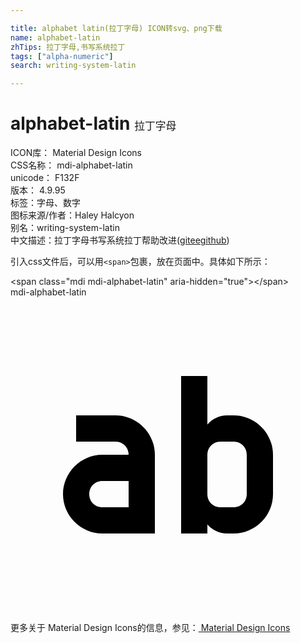 ```yaml
---

title: alphabet latin(拉丁字母) ICON转svg、png下载
name: alphabet-latin
zhTips: 拉丁字母,书写系统拉丁
tags: ["alpha-numeric"]
search: writing-system-latin

---
```


# alphabet-latin  <small style="font-size: 60%;font-weight: 100">拉丁字母</small>


<div class="detail-page">
<p>
<span>
ICON库：
<span class="badge-secondary badge">Material Design Icons</span> 
</span>
<br/>
<span>
CSS名称：
<span class="badge-secondary badge">mdi-alphabet-latin</span> 
</span>
<br/>
<span>
unicode：
<span class="badge-secondary badge">F132F</span> 
<copy-btn content='F132F' btn-title=""></copy-btn>
<copy-btn :content='String.fromCodePoint(parseInt("F132F", 16))' btn-title="复制U"></copy-btn>
</span>
<br/>
<span>
版本：
<span class="badge-secondary badge">4.9.95</span> 
</span><br/><span>标签：<span class="badge-light badge"><router-link to="/tags/alpha-numeric.html">字母、数字</router-link></span></span>
<br/>
<span>图标来源/作者：<span class="badge-light badge">Haley Halcyon</span></span> 
<br/>
<span>别名：<span class="badge-light badge">writing-system-latin</span></span><br/><span class="zh-detail">中文描述：<span class="badge-primary badge">拉丁字母</span><span class="badge-primary badge">书写系统拉丁</span><span class="help-link"><span>帮助改进</span>(<a href="https://gitee.com/liuwave/icon-helper/edit/master/json/material/alphabet-latin.json" target="_blank" rel="noopener noreferrer">gitee</a><a href="https://github.com/liuwave/icon-helper/edit/master/json/material/alphabet-latin.json" target="_blank" rel="noopener noreferrer">github</a></span>)</span><br/>
</p>
</div>
<div class="alert alert-dark">
  <i class="mdi mdi-alphabet-latin mdi-48px"></i>
  <i class="mdi mdi-alphabet-latin mdi-36px"></i>
  <i class="mdi mdi-alphabet-latin mdi-24px"></i>
  <i class="mdi mdi-alphabet-latin mdi-18px"></i>
</div>
<div>
  <p>引入css文件后，可以用<code>&lt;span&gt;</code>包裹，放在页面中。具体如下所示：    
  </p>
  <div class="alert alert-primary" style="font-size: 14px">
    &lt;span class="mdi mdi-alphabet-latin" aria-hidden="true"&gt;&lt;/span&gt;
    <copy-btn content='<span class="mdi mdi-alphabet-latin" aria-hidden="true"></span>'></copy-btn>
  </div>
  <div class="alert alert-secondary">
    <i class="mdi mdi-alphabet-latin"
    style="font-size: 24px"
    aria-hidden="true"></i> mdi-alphabet-latin
    <copy-btn content="mdi-alphabet-latin" btn-title="复制图标名称"></copy-btn>
  </div>
</div>
<div id="svg" class="svg-wrap">
<svg xmlns="http://www.w3.org/2000/svg" viewBox="0 0 24 24"><path d="M13 6V18H15V17.31C15.37 17.73 15.9 18 16.5 18H17C18.65 18 20 16.65 20 15V12C20 10.36 18.65 9 17 9H16.5C15.9 9 15.37 9.27 15 9.7V6M5 9V11H8C8.57 11 9 11.43 9 12H7C5.36 12 4 13.36 4 15C4 16.65 5.36 18 7 18H11V12C11 10.36 9.65 9 8 9M16 11H17C17.57 11 18 11.43 18 12V15C18 15.57 17.57 16 17 16H16C15.43 16 15 15.57 15 15V12C15 11.43 15.43 11 16 11M7 14H9V16H7C6.43 16 6 15.57 6 15C6 14.43 6.43 14 7 14Z" /></svg>
</div>
<detail full-name='mdi-alphabet-latin'></detail>
    
<div><p>更多关于 Material Design Icons的信息，参见：<a target="_blank" href="https://iconhelper.cn/material.html"> Material Design Icons</a>
</p></div>
